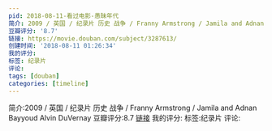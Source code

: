 ```yaml
---
pid: 2018-08-11-看过电影-愚昧年代
简介: 2009 / 英国 / 纪录片 历史 战争 / Franny Armstrong / Jamila and Adnan Bayyoud Alvin DuVernay
豆瓣评分: '8.7'
链接: https://movie.douban.com/subject/3287613/
创建时间: '2018-08-11 01:26:34'
我的评分:
标签: 纪录片
评论:
tags: [douban]
categories: [timeline]
---
```

简介:2009 / 英国 / 纪录片 历史 战争 / Franny Armstrong / Jamila and Adnan Bayyoud Alvin DuVernay
豆瓣评分:8.7
[链接](https://movie.douban.com/subject/3287613/)
我的评分:
标签:纪录片
评论:
